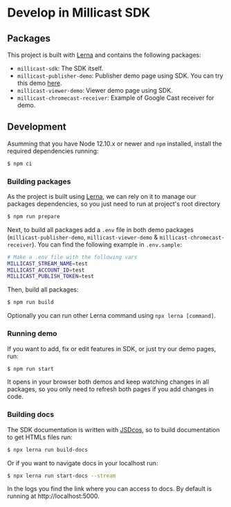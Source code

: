 # Develop in Millicast SDK
## Packages
This project is built with [Lerna](https://lerna.js.org/) and contains the following packages:

- `millicast-sdk`: The SDK itself.
- `millicast-publisher-demo`: Publisher demo page using SDK. You can try this demo [here](https://demo.millicast.com/?codec=h264&nosimulcast).
- `millicast-viewer-demo`: Viewer demo page using SDK.
- `millicast-chromecast-receiver`: Example of Google Cast receiver for demo.

## Development
Asumming that you have Node 12.10.x or newer and `npm` installed, install the required dependencies running:
```sh
$ npm ci
```
### Building packages
As the project is built using [Lerna](https://lerna.js.org/), we can rely on it to manage our packages dependencies, so you just need to run at project's root directory
```sh
$ npm run prepare
```

Next, to build all packages add a `.env` file in both demo packages (`millicast-publisher-demo`, `millicast-viewer-demo` & `millicast-chromecast-receiver`). You can find the following example in `.env.sample`:
```sh
# Make a .env file with the following vars
MILLICAST_STREAM_NAME=test
MILLICAST_ACCOUNT_ID=test
MILLICAST_PUBLISH_TOKEN=test
```

Then, build all packages:
```sh
$ npm run build
```

Optionally you can run other Lerna command using `npx lerna [command]`.

### Running demo
If you want to add, fix or edit features in SDK, or just try our demo pages, run:
```sh
$ npm run start
```
It opens in your browser both demos and keep watching changes in all packages, so you only need to refresh both pages if you add changes in code.

### Building docs
The SDK documentation is written with [JSDcos](https://jsdoc.app/), so to build documentation to get HTMLs files run:
```sh
$ npx lerna run build-docs
```

Or if you want to navigate docs in your localhost run:
```sh
$ npx lerna run start-docs --stream
```
In the logs you find the link where you can access to docs. By default is running at http://localhost:5000.
